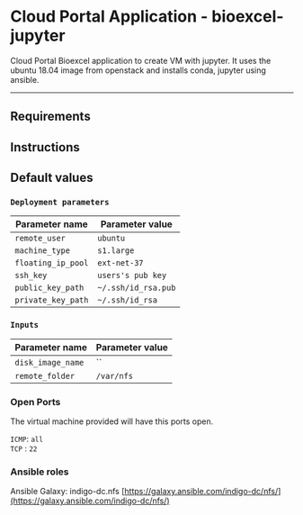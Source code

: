 # Cloud Portal Application - bioexcel-jupyter
Cloud Portal Bioexcel application to create VM with jupyter.
It uses the ubuntu 18.04 image from openstack and installs conda, jupyter using ansible.

---

## Requirements


## Instructions

## Default values

### `Deployment parameters`

| Parameter name          | Parameter value       |
| ---                     | ---                   |
| `remote_user`           | `ubuntu`              |
| `machine_type`          | `s1.large`            |
| `floating_ip_pool`      | `ext-net-37`          |
| `ssh_key`               | `users's pub key`     |
| `public_key_path`       | `~/.ssh/id_rsa.pub`   |
| `private_key_path`      | `~/.ssh/id_rsa`       |

### `Inputs`

| Parameter name          | Parameter value       |
| ---                     | ---                   |
| `disk_image_name`       | ``                    |
| `remote_folder`         | `/var/nfs`            |

### Open Ports
The virtual machine provided will have this ports open.

`ICMP`: `all`  
`TCP` : `22`

### Ansible roles
Ansible Galaxy: indigo-dc.nfs
[https://galaxy.ansible.com/indigo-dc/nfs/](https://galaxy.ansible.com/indigo-dc/nfs/)
